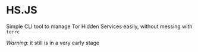 HS.JS
======

Simple CLI tool to manage Tor Hidden Services easily, without messing
with `torrc`

*Warning*: it still is in a very early stage
